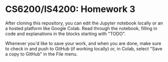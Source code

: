 # CS6200/IS4200: Homework 3

After cloning this repository, you can edit the Jupyter notebook locally or an a hosted platform like Google Colab. Read through the notebook, filling in code and explanations in the blocks starting with "TODO".

Whenever you'd like to save your work, and when you are done, make sure to check in and push to GitHub (if working locally) or, in Colab, select "Save a copy to GitHub" in the File menu.
